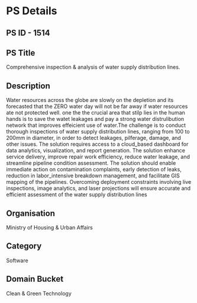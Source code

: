 # PS Details
## PS ID - 1514
## PS Title
Comprehensive inspection & analysis of water supply distribution lines.
## Description
Water resources across the globe are slowly on the depletion and its forecasted that the ZERO water day will not be far away if water resources ate not protected well. one the the crucial area that stilp lies in the human hands is to save the watet leakages and pay a strong water distrulibution network that improves effeicient use of water.The challenge is to conduct thorough inspections of water supply distribution lines, ranging from 100 to 200mm in diameter, in order to detect leakages, pilferage, damage, and other issues. The solution requires access to a cloud_based dashboard for data analytics, visualization, and report generation. The solution enhance service delivery, improve repair work efficiency, reduce water leakage, and streamline pipeline condition assessment. The solution should enable immediate action on contamination complaints, early detection of leaks, reduction in labor_intensive breakdown management, and facilitate GIS mapping of the pipelines. Overcoming deployment constraints involving live inspections, image analytics, and laser projections will ensure accurate and efficient assessment of the water supply distribution lines
## Organisation
Ministry of Housing & Urban Affairs
## Category 
Software
## Domain Bucket
Clean & Green Technology
